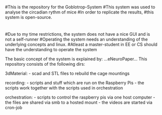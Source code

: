 #This is the repository for the Goblotrop-System
#This system was used to analyse the circadian rythm of mice
#In order to replicate the results,
#this system is open-source.
#
#Due to my time restrictions, the system does not have a nice GUI and is not  a self-runner 
#Operating the system needs an understanding of the underlying concepts and linux.
#Atleast a master-student in EE or CS should have the understanding to operate the system


The basic concept of the system is explained by: ...eNeuroPaper...
This repository consists of the following dirs:

3dMaterial: 
	- scad and STL files to rebuild the cage mountings 

recording:
	- scripts and stuff which are run on the Raspberry Pis
	- the scripts work together with the scripts used in orchestration

orchestration:
	- scripts to control the raspberry pis via one host computer
	- the files are shared via smb to a hosted mount
	- the videos are started via cron-job



